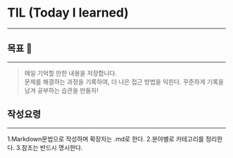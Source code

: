 # TIL (Today I learned)
---

## 목표 🌱
---
>매일 기억할 만한 내용을 저장합니다. <br/>
>문제를 해결하는 과정을 기록하여, 더 나은 접근 방법을 익힌다.
>꾸준하게 기록을 남겨 공부하는 습관을 만들자!

## 작성요령
---
1.Markdown문법으로 작성하며 확장자는 .md로 한다.
2.분야별로 카테고리를 정리한다.
3.참조는 반드시 명시한다.
